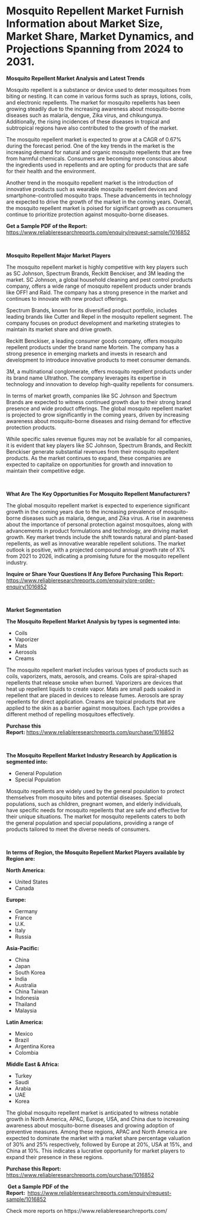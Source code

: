 <p><h1>Mosquito Repellent Market Furnish Information about Market Size, Market Share, Market Dynamics, and Projections Spanning from 2024 to 2031.</h1></p><p><strong>Mosquito Repellent Market Analysis and Latest Trends</strong></p>
<p><p>Mosquito repellent is a substance or device used to deter mosquitoes from biting or nesting. It can come in various forms such as sprays, lotions, coils, and electronic repellents. The market for mosquito repellents has been growing steadily due to the increasing awareness about mosquito-borne diseases such as malaria, dengue, Zika virus, and chikungunya. Additionally, the rising incidences of these diseases in tropical and subtropical regions have also contributed to the growth of the market.</p><p>The mosquito repellent market is expected to grow at a CAGR of 0.67% during the forecast period. One of the key trends in the market is the increasing demand for natural and organic mosquito repellents that are free from harmful chemicals. Consumers are becoming more conscious about the ingredients used in repellents and are opting for products that are safe for their health and the environment.</p><p>Another trend in the mosquito repellent market is the introduction of innovative products such as wearable mosquito repellent devices and smartphone-controlled mosquito traps. These advancements in technology are expected to drive the growth of the market in the coming years. Overall, the mosquito repellent market is poised for significant growth as consumers continue to prioritize protection against mosquito-borne diseases.</p></p>
<p><strong>Get a Sample PDF of the Report:&nbsp;</strong> <a href="https://www.reliableresearchreports.com/enquiry/request-sample/1016852">https://www.reliableresearchreports.com/enquiry/request-sample/1016852</a></p>
<p>&nbsp;</p>
<p><strong>Mosquito Repellent Major Market Players</strong></p>
<p><p>The mosquito repellent market is highly competitive with key players such as SC Johnson, Spectrum Brands, Reckitt Benckiser, and 3M leading the market. SC Johnson, a global household cleaning and pest control products company, offers a wide range of mosquito repellent products under brands like OFF! and Raid. The company has a strong presence in the market and continues to innovate with new product offerings.</p><p>Spectrum Brands, known for its diversified product portfolio, includes leading brands like Cutter and Repel in the mosquito repellent segment. The company focuses on product development and marketing strategies to maintain its market share and drive growth.</p><p>Reckitt Benckiser, a leading consumer goods company, offers mosquito repellent products under the brand name Mortein. The company has a strong presence in emerging markets and invests in research and development to introduce innovative products to meet consumer demands.</p><p>3M, a multinational conglomerate, offers mosquito repellent products under its brand name Ultrathon. The company leverages its expertise in technology and innovation to develop high-quality repellents for consumers.</p><p>In terms of market growth, companies like SC Johnson and Spectrum Brands are expected to witness continued growth due to their strong brand presence and wide product offerings. The global mosquito repellent market is projected to grow significantly in the coming years, driven by increasing awareness about mosquito-borne diseases and rising demand for effective protection products.</p><p>While specific sales revenue figures may not be available for all companies, it is evident that key players like SC Johnson, Spectrum Brands, and Reckitt Benckiser generate substantial revenues from their mosquito repellent products. As the market continues to expand, these companies are expected to capitalize on opportunities for growth and innovation to maintain their competitive edge.</p></p>
<p>&nbsp;</p>
<p><strong>What Are The Key Opportunities For Mosquito Repellent Manufacturers?</strong></p>
<p><p>The global mosquito repellent market is expected to experience significant growth in the coming years due to the increasing prevalence of mosquito-borne diseases such as malaria, dengue, and Zika virus. A rise in awareness about the importance of personal protection against mosquitoes, along with advancements in product formulations and technology, are driving market growth. Key market trends include the shift towards natural and plant-based repellents, as well as innovative wearable repellent solutions. The market outlook is positive, with a projected compound annual growth rate of X% from 2021 to 2026, indicating a promising future for the mosquito repellent industry.</p></p>
<p><strong>Inquire or Share Your Questions If Any Before Purchasing This Report:</strong> <a href="https://www.reliableresearchreports.com/enquiry/pre-order-enquiry/1016852">https://www.reliableresearchreports.com/enquiry/pre-order-enquiry/1016852</a></p>
<p>&nbsp;</p>
<p><strong>Market Segmentation</strong></p>
<p><strong>The Mosquito Repellent Market Analysis by types is segmented into:</strong></p>
<p><ul><li>Coils</li><li>Vaporizer</li><li>Mats</li><li>Aerosols</li><li>Creams</li></ul></p>
<p><p>The mosquito repellent market includes various types of products such as coils, vaporizers, mats, aerosols, and creams. Coils are spiral-shaped repellents that release smoke when burned. Vaporizers are devices that heat up repellent liquids to create vapor. Mats are small pads soaked in repellent that are placed in devices to release fumes. Aerosols are spray repellents for direct application. Creams are topical products that are applied to the skin as a barrier against mosquitoes. Each type provides a different method of repelling mosquitoes effectively.</p></p>
<p><strong>Purchase this Report:&nbsp;</strong><a href="https://www.reliableresearchreports.com/purchase/1016852">https://www.reliableresearchreports.com/purchase/1016852</a></p>
<p>&nbsp;</p>
<p><strong>The Mosquito Repellent Market Industry Research by Application is segmented into:</strong></p>
<p><ul><li>General Population</li><li>Special Population</li></ul></p>
<p><p>Mosquito repellents are widely used by the general population to protect themselves from mosquito bites and potential diseases. Special populations, such as children, pregnant women, and elderly individuals, have specific needs for mosquito repellents that are safe and effective for their unique situations. The market for mosquito repellents caters to both the general population and special populations, providing a range of products tailored to meet the diverse needs of consumers.</p></p>
<p>&nbsp;</p>
<p><strong>In terms of Region, the Mosquito Repellent Market Players available by Region are:</strong></p>
<p>
    <p> <strong> North America: </strong>
        <ul>
            <li>United States</li>
            <li>Canada</li>
        </ul>
        </p> 
    <p> <strong> Europe: </strong>
        <ul>
            <li>Germany</li>
            <li>France</li>
            <li>U.K.</li>
            <li>Italy</li>
            <li>Russia</li>
        </ul>
        </p> 
    <p> <strong> Asia-Pacific: </strong>
        <ul>
            <li>China</li>
            <li>Japan</li>
            <li>South Korea</li>
            <li>India</li>
            <li>Australia</li>
            <li>China Taiwan</li>
            <li>Indonesia</li>
            <li>Thailand</li>
            <li>Malaysia</li>
        </ul>
        </p> 
    <p> <strong> Latin America: </strong>
        <ul>
            <li>Mexico</li>
            <li>Brazil</li>
            <li>Argentina Korea</li>
            <li>Colombia</li>
        </ul>
        </p> 
    <p> <strong> Middle East & Africa: </strong>
        <ul>
            <li>Turkey</li>
            <li>Saudi</li>
            <li>Arabia</li>
            <li>UAE</li>
            <li>Korea</li>
        </ul>
    </p>
    </p>
<p><p>The global mosquito repellent market is anticipated to witness notable growth in North America, APAC, Europe, USA, and China due to increasing awareness about mosquito-borne diseases and growing adoption of preventive measures. Among these regions, APAC and North America are expected to dominate the market with a market share percentage valuation of 30% and 25% respectively, followed by Europe at 20%, USA at 15%, and China at 10%. This indicates a lucrative opportunity for market players to expand their presence in these regions.</p></p>
<p><strong>Purchase this Report: </strong><a href="https://www.reliableresearchreports.com/purchase/1016852">https://www.reliableresearchreports.com/purchase/1016852</a></p>
<p>&nbsp;<strong>Get a Sample PDF of the Report:&nbsp;&nbsp;</strong><a href="https://www.reliableresearchreports.com/enquiry/request-sample/1016852">https://www.reliableresearchreports.com/enquiry/request-sample/1016852</a></p>
<p><strong></strong></p>
<p>Check more reports on https://www.reliableresearchreports.com/</p>